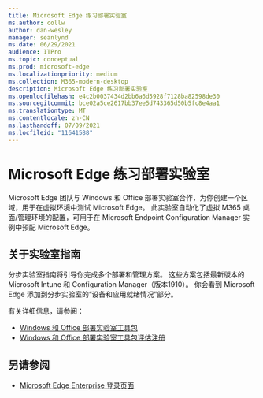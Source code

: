 ```yaml
---
title: Microsoft Edge 练习部署实验室
ms.author: collw
author: dan-wesley
manager: seanlynd
ms.date: 06/29/2021
audience: ITPro
ms.topic: conceptual
ms.prod: microsoft-edge
ms.localizationpriority: medium
ms.collection: M365-modern-desktop
description: Microsoft Edge 练习部署实验室
ms.openlocfilehash: e4c2b0037434d2bb6a6d5928f7128ba82598de30
ms.sourcegitcommit: bce02a5ce2617bb37ee5d743365d50b5fc8e4aa1
ms.translationtype: MT
ms.contentlocale: zh-CN
ms.lasthandoff: 07/09/2021
ms.locfileid: "11641588"
---
```

# <a name="microsoft-edge-hands-on-deployment-lab"></a>Microsoft Edge 练习部署实验室

Microsoft Edge 团队与 Windows 和 Office 部署实验室合作，为你创建一个区域，用于在虚拟环境中测试 Microsoft Edge。 此实验室自动化了虚拟 M365 桌面/管理环境的配置，可用于在 Microsoft Endpoint Configuration Manager 实例中预配 Microsoft Edge。

## <a name="about-the-lab-guides"></a>关于实验室指南

分步实验室指南将引导你完成多个部署和管理方案。 这些方案包括最新版本的 Microsoft Intune 和 Configuration Manager（版本1910）。 你会看到 Microsoft Edge 添加到分步实验室的“设备和应用就绪情况”部分。

有关详细信息，请参阅：

- [Windows 和 Office 部署实验室工具包](/microsoft-365/enterprise/modern-desktop-deployment-and-management-lab?view=o365-worldwide)
- [Windows 和 Office 部署实验室工具包评估注册](https://www.microsoft.com/evalcenter/evaluate-lab-kit)

## <a name="see-also"></a>另请参阅

- [Microsoft Edge Enterprise 登录页面](https://aka.ms/EdgeEnterprise)